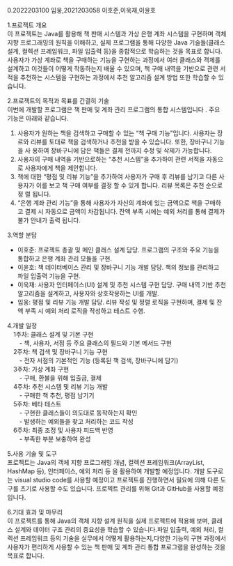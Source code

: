 0.2022203100 임웅,2021203058 이호준,이욱재,이윤호

1.프로젝트 개요  
이 프로젝트는 Java를 활용해 책 판매 시스템과 가상 은행 계좌 시스템을 구현하며 객체 지향 프로그래밍의 원칙을 이해하고, 실제 프로그램을 통해 다양한 Java 기술들(클래스 설계, 컬렉션 프레임워크, 파일 입출력 등)을 종합적으로 학습하는 것을 목표로 합니다. 사용자가 가상 계좌로 책을 구매하는 기능을 구현하는 과정에서 여러 클래스와 객체를 설계하고 이것들이 어떻게 작동하는지 배울 수 있으며, 책 구매 내역을 기반으로 관련 서적을 추천하는 시스템을 구현하는 과정에서 추천 알고리즘 설계 방법 또한 학습할 수 있습니다.


2.프로젝트의 목적과 목표를 간결히 기술  
이번에 개발할 프로그램은 책 판매 및 계좌 관리 프로그램의 통합 시스템입니다 . 주요 기능은 아래와 같습니다.
  1. 사용자가 원하는 책을 검색하고 구매할 수 있는 “책 구매 기능”입니다. 사용자는 장르와 리뷰를 토대로 책을 검색하거나 추천을 받을 수 있습니다. 또한, 장바구니 기능을 사  용하여 장바구니에 담은 책들은 결제 전까지 수정 및 삭제가 가능합니다. 
  2. 사용자의 구매 내역을 기반으로하는 “추천 시스템”을 추가하여 관련 서적을 자동으로 사용자에게 책을 제안합니다. 
  3. 책에 대한 “평점 및 리뷰 기능”을 추가하여 사용자가 구매 후 리뷰를 남기고 다른 사용자가 이를 보고 책 구매 여부를 결정 할 수 있게 합니다. 리뷰 목록은 추천 순으로 정    렬 됩니다. 
  4. “은행 계좌 관리 기능”을 통해 사용자가 자신의 계좌에 있는 금액으로 책을 구매하고 결제 시 자동으로 금액이 차감됩니다. 잔액 부족 시에는 예외 처리를 통해 결제가 불가    안내가 출력 됩니다. 


3.역할 분담  
  - 이호준: 프로젝트 총괄 및 메인 클래스 설계 담당. 프로그램의 구조와 주요 기능을 통합하고 은행 계좌 관리 모듈을 구현.
  - 이윤호: 책 데이터베이스 관리 및 장바구니 기능 개발 담당. 책의 정보를 관리하고 파일 입출력 기능을 구현.
  - 이욱재: 사용자 인터페이스(UI) 설계 및 추천 시스템 구현 담당. 구매 내역 기반 추천 알고리즘을 설계하고, 사용자와 상호작용하는 UI를 개발.
  - 임웅: 평점 및 리뷰 기능 개발 담당. 리뷰 작성 및 정렬 로직을 구현하며, 결제 및 잔액 부족 시 예외 처리 로직을 작성하고 테스트 수행.

4.개발 일정   
  &emsp;1주차: 클래스 설계 및 기본 구현  
    &emsp;&emsp;- 책, 사용자, 서점 등 주요 클래스의 필드와 기본 메서드 구현  
  &emsp;2주차: 책 검색 및 장바구니 기능 구현  
    &emsp;&emsp;- 전자 서점의 기본적인 기능 (등록된 책 검색, 장바구니에 담기)  
  &emsp;3주차: 가상 계좌 구현  
    &emsp;&emsp;- 구매, 환불을 위해 입출금, 결제   
  &emsp;4주차: 추천 시스템 및 리뷰 기능 개발  
    &emsp;&emsp;- 구매한 책 추천, 평점 남기기  
  &emsp;5주차: 베타 테스트  
    &emsp;&emsp;- 구현한 클래스들이 의도대로 동작하는지 확인  
    &emsp;&emsp;- 발생하는 예외들을 찾고 처리하는 코드 작성  
  &emsp;6주차: 최종 조정 및 사용자 피드백 반영  
    &emsp;&emsp;- 부족한 부분 보충하여 완성  
  
5.사용 기술 및 도구  
프로젝트는 Java의 객체 지향 프로그래밍 개념, 컬렉션 프레임워크(ArrayList, HashMap 등), 인터페이스, 예외 처리 등 을 활용하여 개발할 예정입니다. 개발 도구로는 visual studio code를 사용할 예정이고 프로젝트를 진행하면서 필요에 의해 다른 도구를 츠기로 사용할 수도 있습니다. 프로젝트 관리를 위해 Git과 GitHub을 사용할 예정입니다.

6.기대 효과 및 마무리  
이 프로젝트를 통해 Java의 객체 지향 설계 원칙을 실제 프로젝트에 적용해 보며, 클래스 설계와 데이터 구조 관리의 중요성을 학습할 수 있습니다.파일 입출력, 예외 처리, 컬렉션 프레임워크 등의 기술을 실무에서 어떻게 활용하는지,다양한 기능의 구현 과정에서 사용자가 편리하게 사용할 수 있는 책 판매 및 계좌 관리 통합 프로그램을 완성하는 것을 목표로 합니다.
